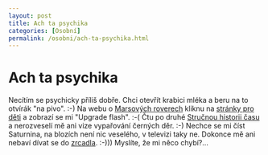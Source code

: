 ```yaml
---
layout: post
title: Ach ta psychika
categories: [Osobní]
permalink: /osobni/ach-ta-psychika.html
---
```

# Ach ta psychika

Necítím se psychicky příliš dobře. Chci otevřít krabici mléka a beru na to otvírák "na pivo". :-) Na webu o [Marsových roverech](http://mars.jpl.nasa.gov/mer/) kliknu na [stránky pro děti](http://mars.jpl.nasa.gov/funzone.html) a zobrazí se mi "Upgrade flash". :-( Čtu po druhé [Stručnou historii času](http://sweb.cz/techblog/2003-06.html#042253) a nerozveselí mě ani vize vypařování černých děr. :-) Nechce se mi číst Saturnina, na blozích není nic veselého, v televizi taky ne. Dokonce mě ani nebaví dívat se do [zrcadla](http://www.elka.cz/edenik/obr/f_martinsrubar.jpg). :-))) Myslíte, že mi něco chybí?…

